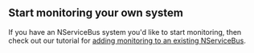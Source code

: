 
## Start monitoring your own system

If you have an NServiceBus system you'd like to start monitoring, then check out our tutorial for [adding monitoring to an existing NServiceBus](/tutorials/monitoring-setup/).
